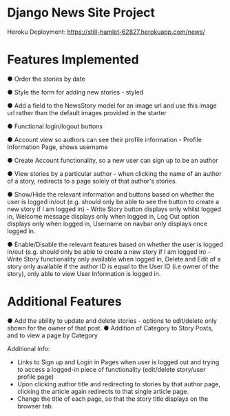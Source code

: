 # Django News Site Project

Heroku Deployment: https://still-hamlet-62827.herokuapp.com/news/

# Features Implemented
● Order the stories by date 

● Style the form for adding new stories - styled

● Add a field to the NewsStory model for an image url and use this image url rather than the default
images provided in the starter

● Functional login/logout buttons

● Account view so authors can see their profile information - Profile Information Page, shows username

● Create Account functionality, so a new user can sign up to be an author

● View stories by a particular author - when clicking the name of an author of a story, redirects to a page solely of that author's stories. 

● Show/Hide the relevant information and buttons based on whether the user is logged in/out (e.g.
should only be able to see the button to create a new story if I am logged in) - Write Story button displays only whilst logged in, Welcome message displays only when logged in, Log Out option displays only when logged in, Username on navbar only displays once logged in.

● Enable/Disable the relevant features based on whether the user is logged in/out (e.g. should only be
able to create a new story if I am logged in) - Write Story functionality only available when logged in, Delete and Edit of a story only available if the author ID is equal to the User ID (i.e owner of the story), only able to view User Information is logged in.

# Additional Features
● Add the ability to update and delete stories - options to edit/delete only shown for the owner of that post.
● Addition of Category to Story Posts, and to view a page by Category

Additional Info:
- Links to Sign up and Login in Pages when user is logged out and trying to access a logged-in piece of functionality (edit/delete story/user profile page)
- Upon clicking author title and redirecting to stories by that author page, clicking the article again redirects to that single article page.
- Change the title of each page, so that the story title displays on the browser tab.
